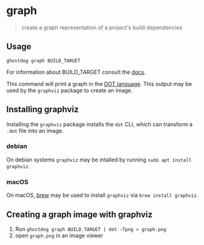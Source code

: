 # graph

> create a graph representation of a project's build dependencies

## Usage

`ghostdog graph BUILD_TARGET`

For information about BUILD_TARGET consult the [docs](../build_targets.md).

This command will print a graph in the [DOT language](https://www.graphviz.org/doc/info/lang.html).
This output may be used by the `graphviz` package to create an image.

## Installing graphviz

Installing the `graphviz` package installs the `dot` CLI, which can transform a `.dot` file into an
image.

### debian

On debian systems `graphviz` may be intalled by running `sudo apt install graphviz`.

### macOS

On macOS, [brew](https://brew.sh/) may be used to install `graphviz` via `brew install graphviz`.

## Creating a graph image with graphviz

1. Run `ghostdog graph BUILD_TARGET | dot -Tpng > graph.png`
1. open `graph.png` in an image viewer
